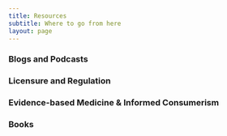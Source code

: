 ```yaml
---
title: Resources
subtitle: Where to go from here
layout: page
---
```


### Blogs and Podcasts

### Licensure and Regulation

### Evidence-based Medicine & Informed Consumerism

### Books
